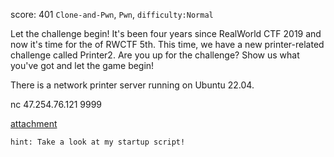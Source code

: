 score: 401
`Clone-and-Pwn`, `Pwn`, `difficulty:Normal`

Let the challenge begin! It's been four years since RealWorld CTF 2019 and now it's time for the of RWCTF 5th. This time, we have a new printer-related challenge called Printer2. Are you up for the challenge? Show us what you've got and let the game begin!

There is a network printer server running on Ubuntu 22.04.

nc 47.254.76.121 9999

[attachment](https://rwctf-attachment.oss-accelerate.aliyuncs.com/pwn2print_2f435b87731252140f41ee981f6d261e.tar.gz)

`hint: Take a look at my startup script!`
